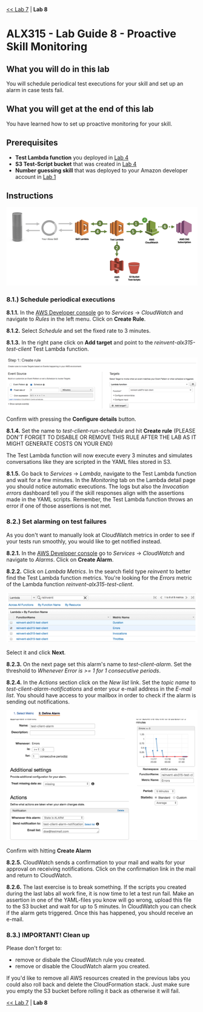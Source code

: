 [<< Lab 7](lab07.md) | **Lab 8**

# ALX315 - Lab Guide 8 - Proactive Skill Monitoring

## **What you will do in this lab**
You will schedule periodical test executions for your skill and set up an alarm in case tests fail. 

## **What you will get at the end of this lab**
You have learned how to set up proactive monitoring for your skill. 

## **Prerequisites**
- **Test Lambda function** you deployed in [Lab 4](lab04.md)
- **S3 Test-Script bucket** that was created in [Lab 4](lab04.md)
- **Number guessing skill** that was deployed to your Amazon developer account in [Lab 1](lab01.md)

## **Instructions**

![](img/lab08-screen01.png)

### **8.1.) Schedule periodical executions** 

**8.1.1.** In the [AWS Developer console](https://console.aws.amazon.com/console/home) go to _Services_ -> _CloudWatch_ and navigate to _Rules_ in the left menu. Click on __Create Rule__.

**8.1.2.** Select _Schedule_ and set the fixed rate to 3 minutes.

**8.1.3.** In the right pane click on __Add target__ and point to the _reinvent-alx315-test-client_ Test Lambda function. 

![](img/lab08-screen02.png)

Confirm with pressing the __Configure details__ button.

**8.1.4.** Set the name to _test-client-run-schedule_ and hit __Create rule__ (PLEASE DON'T FORGET TO DISABLE OR REMOVE
THIS RULE AFTER THE LAB AS IT MIGHT GENERATE COSTS ON YOUR END)

The Test Lambda function will now execute every 3 minutes and simulates conversations like they are scripted in the YAML files stored in S3. 

**8.1.5.** Go back to _Services_ -> _Lambda_, navigate to the Test Lambda function and wait for a few minutes. In the _Monitoring_ tab on the Lambda detail page you should notice automatic executions. The logs but also the _Invocation errors_ dashboard tell you if the skill responses align with the assertions made in the YAML scripts. Remember, the Test Lambda function throws an error if one of those assertions is not met. 

### **8.2.) Set alarming on test failures**

As you don't want to manually look at CloudWatch metrics in order to see if your tests run smoothly, you would like to get notified instead. 

**8.2.1.** In the [AWS Developer console](https://console.aws.amazon.com/console/home) go to _Services_ -> _CloudWatch_ and navigate to _Alarms_. Click on __Create Alarm__.

**8.2.2.** Click on _Lambda Metrics_. In the search field type _reinvent_ to better find the Test Lambda function metrics. You're looking for the _Errors_ metric of the Lambda function _reinvent-alx315-test-client_.

![](img/lab08-screen03.png)

Select it and click __Next__.

**8.2.3.** On the next page set this alarm's name to _test-client-alarm_. Set the threshold to _Whenever Error is >= 1 for 1 consecutive periods_.

**8.2.4.** In the _Actions_ section click on the _New list_ link. Set the _topic name_ to _test-client-alarm-notifications_ and enter your e-mail address in the _E-mail list_. You should have access to your mailbox in order to check if the alarm is sending out notifications. 

![](img/lab08-screen04.png)

Confirm with hitting __Create Alarm__

**8.2.5.** CloudWatch sends a confirmation to your mail and waits for your approval on receiving notifications. Click on the confirmation link in the mail and return to CloudWatch.

**8.2.6.** The last exercise is to break something. If the scripts you created during the last labs all work fine, it is now time to let a test run fail. Make an assertion in one of the YAML-files you know will go wrong, upload this file to the S3 bucket and wait for up to 5 minutes. In CloudWatch you can check if the alarm gets triggered. Once this has happened, you should receive an e-mail.

### **8.3.) IMPORTANT! Clean up**

Please don't forget to:
- remove or disbale the CloudWatch rule you created.
- remove or disable the CloudWatch alarm you created.

If you'd like to remove all AWS resources created in the previous labs you could also roll back and delete the CloudFormation stack. Just make sure you empty the S3 bucket before rolling it back as otherwise it will fail. 

[<< Lab 7](lab07.md) | **Lab 8**